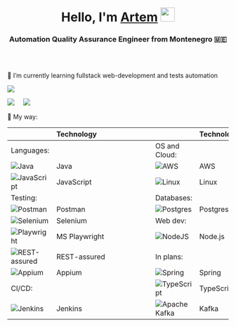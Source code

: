 <h1 align="center">Hello, I'm <a href="https://www.linkedin.com/in/artem-trifonov-177b90222/" target="_blank">Artem</a> 
<img src="https://github.com/blackcater/blackcater/raw/main/images/Hi.gif" height="32"/></h1>
<h3 align="center">Automation Quality Assurance Engineer from Montenegro 🇲🇪</h3>
</br>
</br>

<p>🌱 I’m currently learning fullstack web-development and tests automation </p>

![](https://github-profile-summary-cards.vercel.app/api/cards/profile-details?username=a-levitt&theme=solarized_dark)

![](https://github-profile-summary-cards.vercel.app/api/cards/most-commit-language?username=a-levitt&theme=solarized_dark)&nbsp;&nbsp;&nbsp;&nbsp;&nbsp;![](https://github-profile-summary-cards.vercel.app/api/cards/repos-per-language?username=a-levitt&theme=solarized_dark)

<p>💪 My way: </p>

|                |                      Technology                 |        |              |                      Technology                  |
|----------------|:------------------------------------------------|--------|--------------|:-------------------------------------------------|
| Languages:     |&nbsp;&nbsp;&nbsp;&nbsp;&nbsp;&nbsp;&nbsp;&nbsp;&nbsp;&nbsp;&nbsp;&nbsp;&nbsp;&nbsp;&nbsp;&nbsp;&nbsp;&nbsp;&nbsp;&nbsp;&nbsp;&nbsp;&nbsp;&nbsp;&nbsp;&nbsp;&nbsp;&nbsp;&nbsp;&nbsp;|        |OS and Cloud: |&nbsp;&nbsp;&nbsp;&nbsp;&nbsp;&nbsp;&nbsp;&nbsp;&nbsp;&nbsp;&nbsp;&nbsp;&nbsp;&nbsp;&nbsp;&nbsp;&nbsp;&nbsp;&nbsp;&nbsp;&nbsp;&nbsp;&nbsp;&nbsp;&nbsp;&nbsp;|
| ![Java](https://img.shields.io/badge/java-%23ED8B00.svg?style=for-the-badge&logo=openjdk&logoColor=white) | Java | &nbsp;&nbsp;&nbsp;&nbsp;&nbsp;&nbsp;&nbsp;&nbsp;&nbsp;&nbsp;&nbsp;&nbsp;&nbsp;&nbsp;&nbsp;  | ![AWS](https://img.shields.io/badge/AWS-%23FF9900.svg?style=for-the-badge&logo=amazon-aws&logoColor=white) | AWS | 
| ![JavaScript](https://img.shields.io/badge/javascript-%23323330.svg?style=for-the-badge&logo=javascript&logoColor=%23F7DF1E) | JavaScript |     | ![Linux](https://img.shields.io/badge/Linux-FCC624?style=for-the-badge&logo=linux&logoColor=black) | Linux |
| Testing: |   |  | Databases: |   |
| ![Postman](https://img.shields.io/badge/Postman-FF6C37?style=for-the-badge&logo=postman&logoColor=white) | Postman |  | ![Postgres](https://img.shields.io/badge/postgres-%23316192.svg?style=for-the-badge&logo=postgresql&logoColor=white)| Postgres |
| ![Selenium](https://img.shields.io/badge/-selenium-%43B02A?style=for-the-badge&logo=selenium&logoColor=white) | Selenium |   |Web dev: |   |
| ![Playwright](https://img.shields.io/badge/%F0%9F%8E%AD_Playwright-white?style=for-the-badge&color=white) | MS Playwright |  | ![NodeJS](https://img.shields.io/badge/node.js-6DA55F?style=for-the-badge&logo=node.js&logoColor=white) | Node.js |
| ![REST-assured](https://img.shields.io/badge/%F0%9F%8C%90_rest--assured-white?style=for-the-badge&labelColor=006400&color=DAF7A6) | REST-assured |    | In plans: |   |
| ![Appium](https://img.shields.io/badge/appium-lavender?style=for-the-badge&logo=appium&logoColor=orangered) | Appium |  | ![Spring](https://img.shields.io/badge/spring-%236DB33F.svg?style=for-the-badge&logo=spring&logoColor=white) |  Spring  |
| CI/CD: |   |  | ![TypeScript](https://img.shields.io/badge/typescript-%23007ACC.svg?style=for-the-badge&logo=typescript&logoColor=white)| TypeScript |
| ![Jenkins](https://img.shields.io/badge/jenkins-%232C5263.svg?style=for-the-badge&logo=jenkins&logoColor=white) | Jenkins | | ![Apache Kafka](https://img.shields.io/badge/Apache%20Kafka-000?style=for-the-badge&logo=apachekafka) |  Kafka  |
